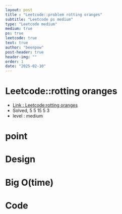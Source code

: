 ```yaml
---
layout: post
title : "Leetcode::problem rotting oranges"
subtitle: "Leetcode ps medium"
type: "Leetcode medium"
medium: true
ps: true
leetcode: true
text: true
author: "beenpow"
post-header: true
header-img: ""
order: 1
date: "2025-02-10"
---
```


# Leetcode::rotting oranges
- [Link : Leetcode:rotting oranges]()
- Solved, 5 5 15 5 3
- level : medium
# point

# Design


# Big O(time)

# Code

```cpp

```